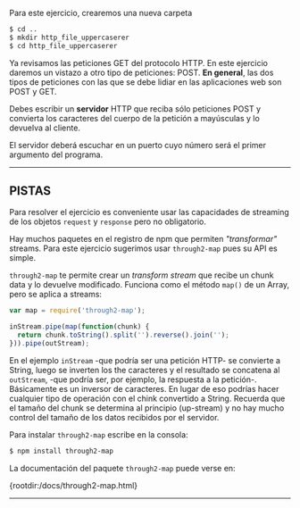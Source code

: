 Para este ejercicio, crearemos una nueva carpeta

```sh
$ cd ..
$ mkdir http_file_uppercaserer
$ cd http_file_uppercaserer
```

Ya revisamos las peticiones GET del protocolo HTTP. En este ejercicio daremos un vistazo a otro tipo de peticiones: POST. **En general**, las dos tipos de peticiones con las que se debe lidiar en las aplicaciones web son POST y GET.

Debes escribir un **servidor** HTTP que reciba sólo peticiones POST y convierta los caracteres del cuerpo de la petición a mayúsculas y lo devuelva al cliente.

El servidor deberá escuchar en un puerto cuyo número será el primer argumento del programa.

----------------------------------------------------------------------
## PISTAS

Para resolver el ejercicio es conveniente usar las capacidades de streaming de los objetos `request` y `response` pero no obligatorio.

Hay muchos paquetes en el registro de npm que permiten *"transformar"* streams. Para este ejercicio sugerimos usar `through2-map` pues su API es simple.

`through2-map` te permite crear un *transform stream* que recibe un chunk data y lo devuelve modificado. Funciona como el método `map()` de un Array, pero se aplica a streams:

```js
var map = require('through2-map');

inStream.pipe(map(function(chunk) {
  return chunk.toString().split('').reverse().join('');
})).pipe(outStream);
```

En el ejemplo `inStream` -que podría ser una petición HTTP- se convierte a String, luego se inverten los the caracteres y el resultado se concatena al `outStream`, -que podría ser, por ejemplo, la respuesta a la petición-. Básicamente es un inversor de caracteres. En lugar de eso podrías hacer cualquier tipo de operación con el chink convertido a String. Recuerda que el tamaño del chunk se determina al principio (up-stream) y no hay mucho control del tamaño de los datos recibidos por el servidor.

Para instalar `through2-map` escribe en la consola:

```sh
$ npm install through2-map
```

La documentación del paquete `through2-map` puede verse en:

  {rootdir:/docs/through2-map.html}

----------------------------------------------------------------------
